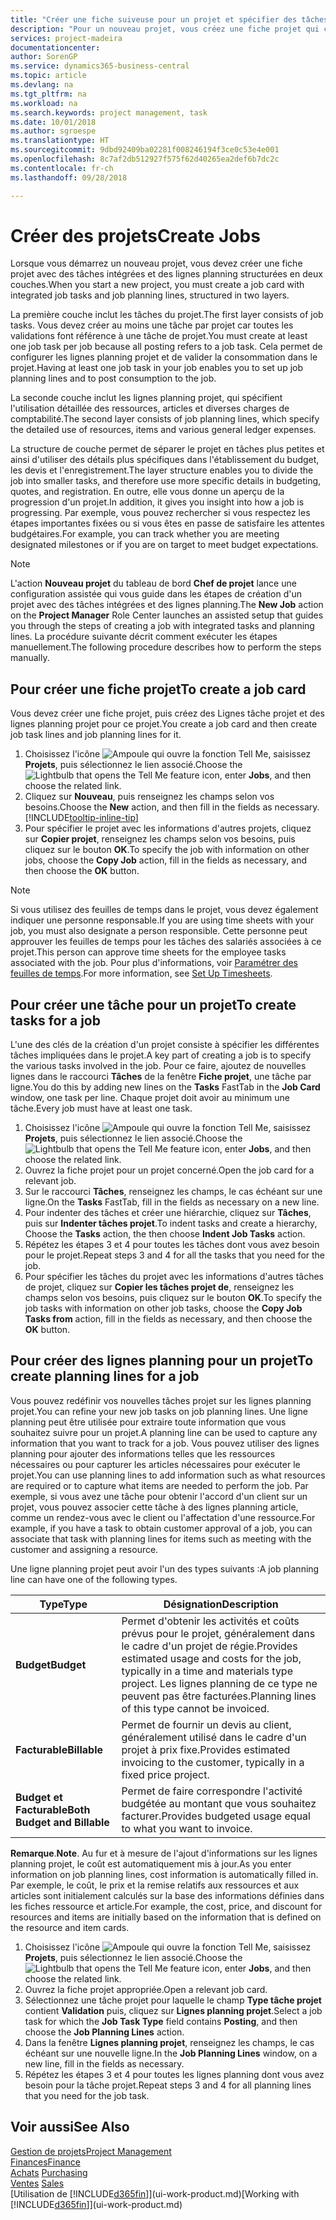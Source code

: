 ```yaml
---
title: "Créer une fiche suiveuse pour un projet et spécifier des tâches| Microsoft Docs"
description: "Pour un nouveau projet, vous créez une fiche projet qui contient les tâches projet et les lignes planning, pour vous aider à gérer la progression et les budgets."
services: project-madeira
documentationcenter: 
author: SorenGP
ms.service: dynamics365-business-central
ms.topic: article
ms.devlang: na
ms.tgt_pltfrm: na
ms.workload: na
ms.search.keywords: project management, task
ms.date: 10/01/2018
ms.author: sgroespe
ms.translationtype: HT
ms.sourcegitcommit: 9dbd92409ba02281f008246194f3ce0c53e4e001
ms.openlocfilehash: 8c7af2db512927f575f62d40265ea2def6b7dc2c
ms.contentlocale: fr-ch
ms.lasthandoff: 09/28/2018

---
```

# <a name="create-jobs"></a><span data-ttu-id="93af6-103">Créer des projets</span><span class="sxs-lookup"><span data-stu-id="93af6-103">Create Jobs</span></span>
<span data-ttu-id="93af6-104">Lorsque vous démarrez un nouveau projet, vous devez créer une fiche projet avec des tâches intégrées et des lignes planning structurées en deux couches.</span><span class="sxs-lookup"><span data-stu-id="93af6-104">When you start a new project, you must create a job card with integrated job tasks and job planning lines, structured in two layers.</span></span>  

<span data-ttu-id="93af6-105">La première couche inclut les tâches du projet.</span><span class="sxs-lookup"><span data-stu-id="93af6-105">The first layer consists of job tasks.</span></span> <span data-ttu-id="93af6-106">Vous devez créer au moins une tâche par projet car toutes les validations font référence à une tâche de projet.</span><span class="sxs-lookup"><span data-stu-id="93af6-106">You must create at least one job task per job because all posting refers to a job task.</span></span> <span data-ttu-id="93af6-107">Cela permet de configurer les lignes planning projet et de valider la consommation dans le projet.</span><span class="sxs-lookup"><span data-stu-id="93af6-107">Having at least one job task in your job enables you to set up job planning lines and to post consumption to the job.</span></span>

<span data-ttu-id="93af6-108">La seconde couche inclut les lignes planning projet, qui spécifient l'utilisation détaillée des ressources, articles et diverses charges de comptabilité.</span><span class="sxs-lookup"><span data-stu-id="93af6-108">The second layer consists of job planning lines, which specify the detailed use of resources, items and various general ledger expenses.</span></span>

<span data-ttu-id="93af6-109">La structure de couche permet de séparer le projet en tâches plus petites et ainsi d'utiliser des détails plus spécifiques dans l'établissement du budget, les devis et l'enregistrement.</span><span class="sxs-lookup"><span data-stu-id="93af6-109">The layer structure enables you to divide the job into smaller tasks, and therefore use more specific details in budgeting, quotes, and registration.</span></span> <span data-ttu-id="93af6-110">En outre, elle vous donne un aperçu de la progression d'un projet.</span><span class="sxs-lookup"><span data-stu-id="93af6-110">In addition, it gives you insight into how a job is progressing.</span></span> <span data-ttu-id="93af6-111">Par exemple, vous pouvez rechercher si vous respectez les étapes importantes fixées ou si vous êtes en passe de satisfaire les attentes budgétaires.</span><span class="sxs-lookup"><span data-stu-id="93af6-111">For example, you can track whether you are meeting designated milestones or if you are on target to meet budget expectations.</span></span>

> [!NOTE]  
>   <span data-ttu-id="93af6-112">L'action **Nouveau projet** du tableau de bord **Chef de projet** lance une configuration assistée qui vous guide dans les étapes de création d'un projet avec des tâches intégrées et des lignes planning.</span><span class="sxs-lookup"><span data-stu-id="93af6-112">The **New Job** action on the **Project Manager** Role Center launches an assisted setup that guides you through the steps of creating a job with integrated tasks and planning lines.</span></span> <span data-ttu-id="93af6-113">La procédure suivante décrit comment exécuter les étapes manuellement.</span><span class="sxs-lookup"><span data-stu-id="93af6-113">The following procedure describes how to perform the steps manually.</span></span>

## <a name="to-create-a-job-card"></a><span data-ttu-id="93af6-114">Pour créer une fiche projet</span><span class="sxs-lookup"><span data-stu-id="93af6-114">To create a job card</span></span>
<span data-ttu-id="93af6-115">Vous devez créer une fiche projet, puis créez des Lignes tâche projet et des lignes planning projet pour ce projet.</span><span class="sxs-lookup"><span data-stu-id="93af6-115">You create a job card and then create job task lines and job planning lines for it.</span></span>

1. <span data-ttu-id="93af6-116">Choisissez l'icône ![Ampoule qui ouvre la fonction Tell Me](media/ui-search/search_small.png "Dites-moi ce que vous voulez faire"), saisissez **Projets**, puis sélectionnez le lien associé.</span><span class="sxs-lookup"><span data-stu-id="93af6-116">Choose the ![Lightbulb that opens the Tell Me feature](media/ui-search/search_small.png "Tell me what you want to do") icon, enter **Jobs**, and then choose the related link.</span></span>  
2. <span data-ttu-id="93af6-117">Cliquez sur **Nouveau**, puis renseignez les champs selon vos besoins.</span><span class="sxs-lookup"><span data-stu-id="93af6-117">Choose the **New** action, and then fill in the fields as necessary.</span></span> [!INCLUDE[tooltip-inline-tip](includes/tooltip-inline-tip_md.md)]
3. <span data-ttu-id="93af6-118">Pour spécifier le projet avec les informations d'autres projets, cliquez sur **Copier projet**, renseignez les champs selon vos besoins, puis cliquez sur le bouton **OK**.</span><span class="sxs-lookup"><span data-stu-id="93af6-118">To specify the job with information on other jobs, choose the **Copy Job** action, fill in the fields as necessary, and then choose the **OK** button.</span></span>

> [!NOTE]  
>   <span data-ttu-id="93af6-119">Si vous utilisez des feuilles de temps dans le projet, vous devez également indiquer une personne responsable.</span><span class="sxs-lookup"><span data-stu-id="93af6-119">If you are using time sheets with your job, you must also designate a person responsible.</span></span> <span data-ttu-id="93af6-120">Cette personne peut approuver les feuilles de temps pour les tâches des salariés associées à ce projet.</span><span class="sxs-lookup"><span data-stu-id="93af6-120">This person can approve time sheets for the employee tasks associated with the job.</span></span> <span data-ttu-id="93af6-121">Pour plus d'informations, voir [Paramétrer des feuilles de temps](projects-how-setup-time-sheets.md).</span><span class="sxs-lookup"><span data-stu-id="93af6-121">For more information, see [Set Up Timesheets](projects-how-setup-time-sheets.md).</span></span>

## <a name="to-create-tasks-for-a-job"></a><span data-ttu-id="93af6-122">Pour créer une tâche pour un projet</span><span class="sxs-lookup"><span data-stu-id="93af6-122">To create tasks for a job</span></span>
<span data-ttu-id="93af6-123">L'une des clés de la création d'un projet consiste à spécifier les différentes tâches impliquées dans le projet.</span><span class="sxs-lookup"><span data-stu-id="93af6-123">A key part of creating a job is to specify the various tasks involved in the job.</span></span> <span data-ttu-id="93af6-124">Pour ce faire, ajoutez de nouvelles lignes dans le raccourci **Tâches** de la fenêtre **Fiche projet**, une tâche par ligne.</span><span class="sxs-lookup"><span data-stu-id="93af6-124">You do this by adding new lines on the **Tasks** FastTab in the **Job Card** window, one task per line.</span></span> <span data-ttu-id="93af6-125">Chaque projet doit avoir au minimum une tâche.</span><span class="sxs-lookup"><span data-stu-id="93af6-125">Every job must have at least one task.</span></span>

1. <span data-ttu-id="93af6-126">Choisissez l'icône ![Ampoule qui ouvre la fonction Tell Me](media/ui-search/search_small.png "Dites-moi ce que vous voulez faire"), saisissez **Projets**, puis sélectionnez le lien associé.</span><span class="sxs-lookup"><span data-stu-id="93af6-126">Choose the ![Lightbulb that opens the Tell Me feature](media/ui-search/search_small.png "Tell me what you want to do") icon, enter **Jobs**, and then choose the related link.</span></span>
2. <span data-ttu-id="93af6-127">Ouvrez la fiche projet pour un projet concerné.</span><span class="sxs-lookup"><span data-stu-id="93af6-127">Open the job card for a relevant job.</span></span>
3. <span data-ttu-id="93af6-128">Sur le raccourci **Tâches**, renseignez les champs, le cas échéant sur une ligne.</span><span class="sxs-lookup"><span data-stu-id="93af6-128">On the **Tasks** FastTab, fill in the fields as necessary on a new line.</span></span>
4. <span data-ttu-id="93af6-129">Pour indenter des tâches et créer une hiérarchie, cliquez sur **Tâches**, puis sur **Indenter tâches projet**.</span><span class="sxs-lookup"><span data-stu-id="93af6-129">To indent tasks and create a hierarchy, Choose the **Tasks** action, the then choose **Indent Job Tasks** action.</span></span>
5. <span data-ttu-id="93af6-130">Répétez les étapes 3 et 4 pour toutes les tâches dont vous avez besoin pour le projet.</span><span class="sxs-lookup"><span data-stu-id="93af6-130">Repeat steps 3 and 4 for all the tasks that you need for the job.</span></span>
6. <span data-ttu-id="93af6-131">Pour spécifier les tâches du projet avec les informations d'autres tâches de projet, cliquez sur **Copier les tâches projet de**, renseignez les champs selon vos besoins, puis cliquez sur le bouton **OK**.</span><span class="sxs-lookup"><span data-stu-id="93af6-131">To specify the job tasks with information on other job tasks, choose the **Copy Job Tasks from** action, fill in the fields as necessary, and then choose the **OK** button.</span></span>

## <a name="to-create-planning-lines-for-a-job"></a><span data-ttu-id="93af6-132">Pour créer des lignes planning pour un projet</span><span class="sxs-lookup"><span data-stu-id="93af6-132">To create planning lines for a job</span></span>
<span data-ttu-id="93af6-133">Vous pouvez redéfinir vos nouvelles tâches projet sur les lignes planning projet.</span><span class="sxs-lookup"><span data-stu-id="93af6-133">You can refine your new job tasks on job planning lines.</span></span> <span data-ttu-id="93af6-134">Une ligne planning peut être utilisée pour extraire toute information que vous souhaitez suivre pour un projet.</span><span class="sxs-lookup"><span data-stu-id="93af6-134">A planning line can be used to capture any information that you want to track for a job.</span></span> <span data-ttu-id="93af6-135">Vous pouvez utiliser des lignes planning pour ajouter des informations telles que les ressources nécessaires ou pour capturer les articles nécessaires pour exécuter le projet.</span><span class="sxs-lookup"><span data-stu-id="93af6-135">You can use planning lines to add information such as what resources are required or to capture what items are needed to perform the job.</span></span> <span data-ttu-id="93af6-136">Par exemple, si vous avez une tâche pour obtenir l'accord d'un client sur un projet, vous pouvez associer cette tâche à des lignes planning article, comme un rendez-vous avec le client ou l'affectation d'une ressource.</span><span class="sxs-lookup"><span data-stu-id="93af6-136">For example, if you have a task to obtain customer approval of a job, you can associate that task with planning lines for items such as meeting with the customer and assigning a resource.</span></span>  

<span data-ttu-id="93af6-137">Une ligne planning projet peut avoir l'un des types suivants :</span><span class="sxs-lookup"><span data-stu-id="93af6-137">A job planning line can have one of the following types.</span></span>  

| <span data-ttu-id="93af6-138">Type</span><span class="sxs-lookup"><span data-stu-id="93af6-138">Type</span></span> | <span data-ttu-id="93af6-139">Désignation</span><span class="sxs-lookup"><span data-stu-id="93af6-139">Description</span></span> |
| --- | --- |
| <span data-ttu-id="93af6-140">**Budget**</span><span class="sxs-lookup"><span data-stu-id="93af6-140">**Budget**</span></span> |<span data-ttu-id="93af6-141">Permet d'obtenir les activités et coûts prévus pour le projet, généralement dans le cadre d'un projet de régie.</span><span class="sxs-lookup"><span data-stu-id="93af6-141">Provides estimated usage and costs for the job, typically in a time and materials type project.</span></span> <span data-ttu-id="93af6-142">Les lignes planning de ce type ne peuvent pas être facturées.</span><span class="sxs-lookup"><span data-stu-id="93af6-142">Planning lines of this type cannot be invoiced.</span></span> |
| <span data-ttu-id="93af6-143">**Facturable**</span><span class="sxs-lookup"><span data-stu-id="93af6-143">**Billable**</span></span> |<span data-ttu-id="93af6-144">Permet de fournir un devis au client, généralement utilisé dans le cadre d'un projet à prix fixe.</span><span class="sxs-lookup"><span data-stu-id="93af6-144">Provides estimated invoicing to the customer, typically in a fixed price project.</span></span> |
| <span data-ttu-id="93af6-145">**Budget et Facturable**</span><span class="sxs-lookup"><span data-stu-id="93af6-145">**Both Budget and Billable**</span></span> |<span data-ttu-id="93af6-146">Permet de faire correspondre l'activité budgétée au montant que vous souhaitez facturer.</span><span class="sxs-lookup"><span data-stu-id="93af6-146">Provides budgeted usage equal to what you want to invoice.</span></span> |

<span data-ttu-id="93af6-147">**Remarque**.</span><span class="sxs-lookup"><span data-stu-id="93af6-147">**Note**.</span></span> <span data-ttu-id="93af6-148">Au fur et à mesure de l'ajout d'informations sur les lignes planning projet, le coût est automatiquement mis à jour.</span><span class="sxs-lookup"><span data-stu-id="93af6-148">As you enter information on job planning lines, cost information is automatically filled in.</span></span> <span data-ttu-id="93af6-149">Par exemple, le coût, le prix et la remise relatifs aux ressources et aux articles sont initialement calculés sur la base des informations définies dans les fiches ressource et article.</span><span class="sxs-lookup"><span data-stu-id="93af6-149">For example, the cost, price, and discount for resources and items are initially based on the information that is defined on the resource and item cards.</span></span>

1. <span data-ttu-id="93af6-150">Choisissez l'icône ![Ampoule qui ouvre la fonction Tell Me](media/ui-search/search_small.png "Dites-moi ce que vous voulez faire"), saisissez **Projets**, puis sélectionnez le lien associé.</span><span class="sxs-lookup"><span data-stu-id="93af6-150">Choose the ![Lightbulb that opens the Tell Me feature](media/ui-search/search_small.png "Tell me what you want to do") icon, enter **Jobs**, and then choose the related link.</span></span>
2. <span data-ttu-id="93af6-151">Ouvrez la fiche projet appropriée.</span><span class="sxs-lookup"><span data-stu-id="93af6-151">Open a relevant job card.</span></span>
3. <span data-ttu-id="93af6-152">Sélectionnez une tâche projet pour laquelle le champ **Type tâche projet** contient **Validation** puis, cliquez sur **Lignes planning projet**.</span><span class="sxs-lookup"><span data-stu-id="93af6-152">Select a job task for which the **Job Task Type** field contains **Posting**, and then choose the **Job Planning Lines** action.</span></span>  
4. <span data-ttu-id="93af6-153">Dans la fenêtre **Lignes planning projet**, renseignez les champs, le cas échéant sur une nouvelle ligne.</span><span class="sxs-lookup"><span data-stu-id="93af6-153">In the **Job Planning Lines** window, on a new line, fill in the fields as necessary.</span></span>
5. <span data-ttu-id="93af6-154">Répétez les étapes 3 et 4 pour toutes les lignes planning dont vous avez besoin pour la tâche projet.</span><span class="sxs-lookup"><span data-stu-id="93af6-154">Repeat steps 3 and 4 for all planning lines that you need for the job task.</span></span>

## <a name="see-also"></a><span data-ttu-id="93af6-155">Voir aussi</span><span class="sxs-lookup"><span data-stu-id="93af6-155">See Also</span></span>
[<span data-ttu-id="93af6-156">Gestion de projets</span><span class="sxs-lookup"><span data-stu-id="93af6-156">Project Management</span></span>](projects-manage-projects.md)  
[<span data-ttu-id="93af6-157">Finances</span><span class="sxs-lookup"><span data-stu-id="93af6-157">Finance</span></span>](finance.md)  
<span data-ttu-id="93af6-158">[Achats](purchasing-manage-purchasing.md)       </span><span class="sxs-lookup"><span data-stu-id="93af6-158">[Purchasing](purchasing-manage-purchasing.md)       </span></span>  
<span data-ttu-id="93af6-159">[Ventes](sales-manage-sales.md)    </span><span class="sxs-lookup"><span data-stu-id="93af6-159">[Sales](sales-manage-sales.md)    </span></span>  
<span data-ttu-id="93af6-160">[Utilisation de [!INCLUDE[d365fin](includes/d365fin_md.md)]](ui-work-product.md)</span><span class="sxs-lookup"><span data-stu-id="93af6-160">[Working with [!INCLUDE[d365fin](includes/d365fin_md.md)]](ui-work-product.md)</span></span>  

